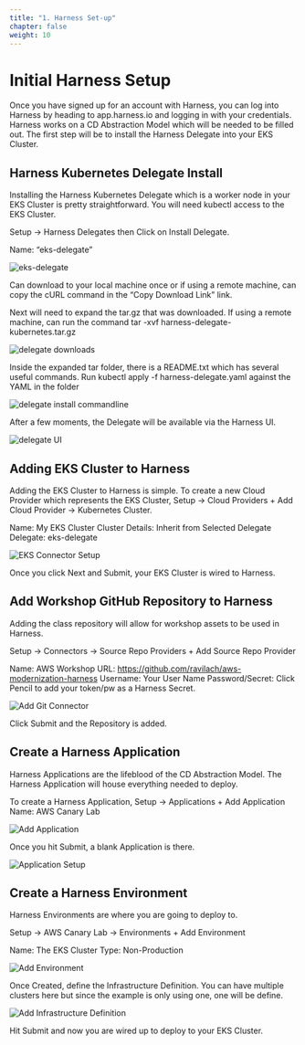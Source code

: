 ```yaml
---
title: "1. Harness Set-up"
chapter: false
weight: 10
---
```


# Initial Harness Setup

Once you have signed up for an account with Harness, you can log into Harness by heading to app.harness.io and logging in with your credentials. Harness works on a CD Abstraction Model which will be needed to be filled out. The first step will be to install the Harness Delegate into your EKS Cluster. 

## Harness Kubernetes Delegate Install

Installing the Harness Kubernetes Delegate which is a worker node in your EKS Cluster is pretty straightforward. You will need kubectl access to the EKS Cluster. 

Setup -> Harness Delegates  then Click on Install Delegate. 

Name: “eks-delegate”

![eks-delegate](../images/install_delegate.png)

Can download to your local machine once or if using a remote machine, can copy the cURL command in the “Copy Download Link” link. 

Next will need to expand the tar.gz that was downloaded. If using a remote machine, can run
the command tar -xvf harness-delegate-kubernetes.tar.gz 

![delegate downloads](../images/delegate_download.png)

Inside the expanded tar folder, there is a README.txt which has several useful commands. Run kubectl apply -f harness-delegate.yaml against the YAML in the folder

![delegate install commandline](../images/delegate_install_cmd.png)

After a few moments, the Delegate will be available via the Harness UI.

![delegate UI](../images/delegate_overview.png)
 
## Adding EKS Cluster to Harness
Adding the EKS Cluster to Harness is simple. To create a new Cloud Provider which represents the EKS Cluster, Setup -> Cloud Providers + Add Cloud Provider -> Kubernetes Cluster. 

Name: My EKS Cluster
Cluster Details: Inherit from Selected Delegate
Delegate: eks-delegate

![EKS Connector Setup](../images/eks_cluster_cloud_provider.png)

Once you click Next and Submit, your EKS Cluster is wired to Harness. 

## Add Workshop GitHub Repository to Harness
Adding the class repository will allow for workshop assets to be used in Harness. 

Setup -> Connectors -> Source Repo Providers + Add Source Repo Provider

Name: AWS Workshop
URL: https://github.com/ravilach/aws-modernization-harness
Username: Your User Name
Password/Secret: Click Pencil to add your token/pw as a Harness Secret. 

![Add Git Connector](../images/aws_git_connector.png)

Click Submit and the Repository is added. 

## Create a Harness Application

Harness Applications are the lifeblood of the CD Abstraction Model. The Harness Application will house everything needed to deploy. 

To create a Harness Application, Setup -> Applications + Add Application
Name: AWS Canary Lab

![Add Application](../images/application.png)

Once you hit Submit, a blank Application is there. 

![Application Setup](../images/application_setup.png)

## Create a Harness Environment

Harness Environments are where you are going to deploy to.

Setup -> AWS Canary Lab -> Environments + Add Environment

Name: The EKS Cluster
Type: Non-Production

![Add Environment](../images/eks_environment.png)

Once Created, define the Infrastructure Definition. You can have multiple clusters here but since the example is only using one, one will be define. 

![Add Infrastructure Definition](../images/eks_infra_def.png)

Hit Submit and now you are wired up to deploy to your EKS Cluster.  
